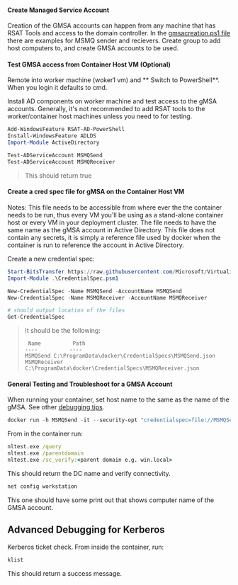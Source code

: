 #### Create Managed Service Account

Creation of the GMSA accounts can happen from any machine that has RSAT Tools and access to the domain controller. In the [gmsacreation.ps1 file](AD/create-gmsa/gmsacreation.ps1) there are examples for MSMQ sender and recievers. Create group to add host computers to, and create GMSA accounts to be used. 

#### Test GMSA access from Container Host VM (Optional)
Remote into worker machine (woker1 vm) and ** Switch to PowerShell**.  When you login it defaults to cmd.

Install AD components on worker machine and test access to the gMSA accounts. Generally, it's not recommended to add RSAT tools to the worker/container host machines unless you need to for testing.

```powershell
Add-WindowsFeature RSAT-AD-PowerShell
Install-WindowsFeature ADLDS
Import-Module ActiveDirectory

Test-ADServiceAccount MSMQSend
Test-ADServiceAccount MSMQReceiver
```
> This should return true

#### Create a cred spec file for gMSA on the Container Host VM

Notes:
   This file needs to be accessible from where ever the the container needs to be run, thus every VM you'll be using as a stand-alone container host or every VM in your deployment cluster.  The file needs to have the same name as the gMSA account in Active Directory.  This file does not contain any secrets, it is simply a reference file used by docker when the container is run to reference the account in Active Directory. 

Create a new credential spec:

```powershell
Start-BitsTransfer https://raw.githubusercontent.com/Microsoft/Virtualization-Documentation/live/windows-server-container-tools/ServiceAccounts/CredentialSpec.psm1
Import-Module .\CredentialSpec.psm1

New-CredentialSpec -Name MSMQSend -AccountName MSMQSend
New-CredentialSpec -Name MSMQReceiver -AccountName MSMQReceiver

# should output location of the files
Get-CredentialSpec
```

> It should be the following:
> ```
>  Name          Path
> ----          ----
> MSMQSend C:\ProgramData\docker\CredentialSpecs\MSMQSend.json
> MSMQReceiver C:\ProgramData\docker\CredentialSpecs\MSMQReceiver.json
> ```

#### General Testing and Troubleshoot for a GMSA Account

When running your container, set host name to the same as the name of the gMSA. 
See other [debugging tips](https://github.com/MicrosoftDocs/Virtualization-Documentation/blob/a887583835a91a27b7b1289ec6059808bd912ab1/virtualization/windowscontainers/manage-containers/walkthrough-iis-serviceaccount.md#test-a-container-using-the-service-account).

```powershell
docker run -h MSMQSend -it --security-opt "credentialspec=file://MSMQSend.json" microsoft/windowsservercore:1803 cmd
```

From in the container run:

```cmd
nltest.exe /query
nltest.exe /parentdomain
nltest.exe /sc_verify:<parent domain e.g. win.local>
```
This should return the DC name and verify connectivity.

```cmd
net config workstation
```
This one should have some print out that shows computer name of the GMSA account.

## Advanced Debugging for Kerberos

Kerberos ticket check. From inside the container, run:

```powershell
klist
```
This should return a success message.